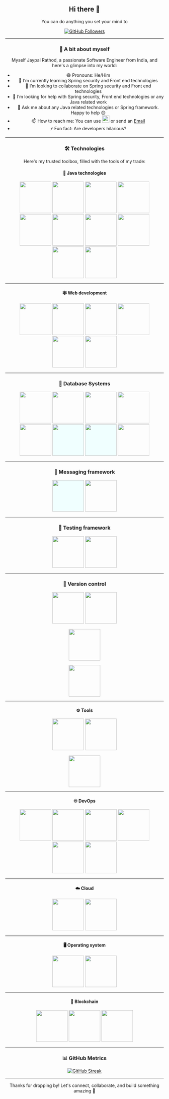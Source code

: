 <div align="center">

<h2 align="center"> Hi there 👋 </h2>

<p align="center"> You can do anything you set your mind to </p>

<p align="center">
<a href="https://github.com/jaypalr1">
  <img src="https://img.shields.io/github/followers/jaypalr1?style=social" alt="GitHub Followers">
</a>
</p>

---

### 🧠 A bit about myself

Myself Jaypal Rathod, a passionate Software Engineer from India, and here's a glimpse into my world:

- 😄 Pronouns: He/Him
- 🌱 I’m currently learning Spring security and Front end technologies
- 👯 I’m looking to collaborate on Spring security and Front end technologies
- 🤔 I’m looking for help with Spring security, Front end technologies or any Java related work
- 💬 Ask me about any Java related technologies or Spring framework. Happy to help 😊
- 📫 How to reach me: You can
  use [<img src = "https://user-images.githubusercontent.com/74038190/235294012-0a55e343-37ad-4b0f-924f-c8431d9d2483.gif" width="23">](https://www.linkedin.com/in/jaypalr/)
  or send
  an [Email](jaypal.rathod1307@gmail.com)
- ⚡ Fun fact: Are developers hilarious?

---

### 🛠️ Technologies

Here's my trusted toolbox, filled with the tools of my trade:

#### 🏡 Java technologies

<img src="https://user-images.githubusercontent.com/25181517/117201156-9a724800-adec-11eb-9a9d-3cd0f67da4bc.png" width="100">
<img src="https://user-images.githubusercontent.com/25181517/117201470-f6d56780-adec-11eb-8f7c-e70e376cfd07.png" width="100">
<img src="https://user-images.githubusercontent.com/25181517/183891303-41f257f8-6b3d-487c-aa56-c497b880d0fb.png" width="100">
<img src="https://user-images.githubusercontent.com/25181517/192107856-aa92c8b1-b615-47c3-9141-ed0d29a90239.png" width="100" >
<img src="https://user-images.githubusercontent.com/25181517/192107858-fe19f043-c502-4009-8c47-476fc89718ad.png" width="100">
<img src="https://user-images.githubusercontent.com/25181517/117207242-07d5a700-adf4-11eb-975e-be04e62b984b.png" width="100">
<img src="https://user-images.githubusercontent.com/25181517/183894676-137319b5-1364-4b6a-ba4f-e9fc94ddc4aa.png" width="100">
<img src="https://user-images.githubusercontent.com/25181517/190229463-87fa862f-ccf0-48da-8023-940d287df610.png" width="100">
<img src="https://user-images.githubusercontent.com/25181517/185157723-1ca89950-665d-467c-b653-953559daa1c7.png" width="100">
<img src="https://user-images.githubusercontent.com/25181517/186711335-a3729606-5a78-4496-9a36-06efcc74f800.png" width="100">

---

#### 🕸️ Web development

<img src="https://github.com/Anmol-Baranwal/Cool-GIFs-For-GitHub/assets/74038190/29fd6286-4e7b-4d6c-818f-c4765d5e39a9" width="100">

[//]: # (<img src="https://user-images.githubusercontent.com/25181517/192158954-f88b5814-d510-4564-b285-dff7d6400dad.png" width="100">)

<img src="https://github.com/Anmol-Baranwal/Cool-GIFs-For-GitHub/assets/74038190/67f477ed-6624-42da-99f0-1a7b1a16eecb" width="100">

[//]: # (<img src="https://user-images.githubusercontent.com/25181517/183898674-75a4a1b1-f960-4ea9-abcb-637170a00a75.png" width="100">)

<img src="https://user-images.githubusercontent.com/25181517/183898054-b3d693d4-dafb-4808-a509-bab54cf5de34.png" width="100">

<img src="https://user-images.githubusercontent.com/74038190/212257454-16e3712e-945a-4ca2-b238-408ad0bf87e6.gif" width="100">

[//]: # (<img src="https://user-images.githubusercontent.com/25181517/117447155-6a868a00-af3d-11eb-9cfe-245df15c9f3f.png" width="100">)

<img src="https://user-images.githubusercontent.com/25181517/183890598-19a0ac2d-e88a-4005-a8df-1ee36782fde1.png" width="100">

<img src="https://user-images.githubusercontent.com/25181517/183897015-94a058a6-b86e-4e42-a37f-bf92061753e5.png" width="100">

---

### 🏪 Database Systems

<img src="https://user-images.githubusercontent.com/25181517/117208740-bfb78400-adf5-11eb-97bb-09072b6bedfc.png" width="100">
<img src="https://user-images.githubusercontent.com/25181517/117207493-49665200-adf4-11eb-808e-a9c0fcc2a0a0.png" width="100">
<img src="https://user-images.githubusercontent.com/25181517/117208736-bdedc080-adf5-11eb-912f-61c7d43705f6.png" width="100">
<img src="https://user-images.githubusercontent.com/25181517/183896128-ec99105a-ec1a-4d85-b08b-1aa1620b2046.png" width="100">
<img src="https://user-images.githubusercontent.com/25181517/182884894-d3fa6ee0-f2b4-4960-9961-64740f533f2a.png" width="100">
<img src="https://user-images.githubusercontent.com/25181517/182884177-d48a8579-2cd0-447a-b9a6-ffc7cb02560e.png" width="100" style="background-color: azure" color="white">
<img src="https://github.com/marwin1991/profile-technology-icons/assets/136815194/4a7b5089-5015-4cdc-bc48-1d913446e1ca" width="100" style="background-color: azure" color="white">
<img src="https://github.com/marwin1991/profile-technology-icons/assets/19180175/3b371807-db7c-45b4-8720-c0cfc901680a" width="100">

---

### 💬 Messaging framework

<img src="https://user-images.githubusercontent.com/25181517/192107004-2d2fff80-d207-4916-8a3e-130fee5ee495.png" width="100" style="background-color: azure" color="white">
<img src="https://github.com/marwin1991/profile-technology-icons/assets/136815194/50342602-8025-4030-b492-550f2eaa4073" width="100">

---

### 🧪 Testing framework

<img src="https://user-images.githubusercontent.com/25181517/117533873-484d4480-afef-11eb-9fad-67c8605e3592.png" width="100">
<img src="https://user-images.githubusercontent.com/25181517/183892181-ad32b69e-3603-418c-b8e7-99e976c2a784.png" width="100">

---

### 🌿 Version control

<img src="https://user-images.githubusercontent.com/74038190/212281775-b468df30-4edc-4bf8-a4ee-f52e1aaddc86.gif" width="100">

<img src="https://user-images.githubusercontent.com/25181517/192108375-268c35e6-ab26-44b2-88bf-e3121a4e5083.png" width="100">

[//]: # (<img src="https://user-images.githubusercontent.com/74038190/212257468-1e9a91f1-b626-4baa-b15d-5c385dfa7ed2.gif" width="100">)
<img src="https://user-images.githubusercontent.com/25181517/192108374-8da61ba1-99ec-41d7-80b8-fb2f7c0a4948.png" width="100">

<img src="https://user-images.githubusercontent.com/25181517/192108376-c675d39b-90f6-4073-bde6-5a9291644657.png" width="100">

---

#### ⚙️ Tools

<img src="https://user-images.githubusercontent.com/25181517/192108890-200809d1-439c-4e23-90d3-b090cf9a4eea.png" width="100">
<img src="https://user-images.githubusercontent.com/74038190/212257465-7ce8d493-cac5-494e-982a-5a9deb852c4b.gif" width="100">

[//]: # (<img src="https://user-images.githubusercontent.com/25181517/192108891-d86b6220-e232-423a-bf5f-90903e6887c3.png" width="100">)
<img src="https://user-images.githubusercontent.com/25181517/192109061-e138ca71-337c-4019-8d42-4792fdaa7128.png" width="100">

--- 

#### ♾️ DevOps

<img src="https://user-images.githubusercontent.com/25181517/183868728-b2e11072-00a5-47e2-8a4e-4ebbb2b8c554.png" width="100">
<img src="https://user-images.githubusercontent.com/25181517/117207330-263ba280-adf4-11eb-9b97-0ac5b40bc3be.png"  width="100">
<img src="https://user-images.githubusercontent.com/25181517/182534006-037f08b5-8e7b-4e5f-96b6-5d2a5558fa85.png" width="100">
<img src="https://user-images.githubusercontent.com/25181517/179090274-733373ef-3b59-4f28-9ecb-244bea700932.png" width="100">
<img src="https://user-images.githubusercontent.com/25181517/182534182-c510199a-7a4d-4084-96e3-e3db2251bbce.png" width="100">
<img src="https://user-images.githubusercontent.com/25181517/182534075-4962068b-4407-46c2-ac67-ddcb86af30cc.png" width="100">

---

#### ☁️ Cloud

<img src="https://user-images.githubusercontent.com/25181517/183896132-54262f2e-6d98-41e3-8888-e40ab5a17326.png" width="100">
<img src="https://user-images.githubusercontent.com/25181517/183911544-95ad6ba7-09bf-4040-ac44-0adafedb9616.png" width="100">

---

#### 🖥️ Operating system

<img src="https://user-images.githubusercontent.com/25181517/186884150-05e9ff6d-340e-4802-9533-2c3f02363ee3.png" width="100">
<img src="https://user-images.githubusercontent.com/25181517/186884153-99edc188-e4aa-4c84-91b0-e2df260ebc33.png" width="100">

--- 

#### 🔗 Blockchain

<img src="https://github.com/user-attachments/assets/094cc004-c6d6-47ff-800c-393e70bfa762" width="100">
<img src="https://github.com/user-attachments/assets/eb979871-1d57-4ea7-b8af-bfb1165a2979" width="100">
<img src="https://github.com/user-attachments/assets/4ebe4430-a141-4fc5-9ddd-dc5b439177b6" width="100">

---

### 📊 GitHub Metrics

[![GitHub Streak](https://streak-stats.demolab.com/?user=jaypalr1&theme=dark)](https://git.io/streak-stats)

---

<p align="center">
  Thanks for dropping by! Let's connect, collaborate, and build something amazing 🌟
</p>

</div>
